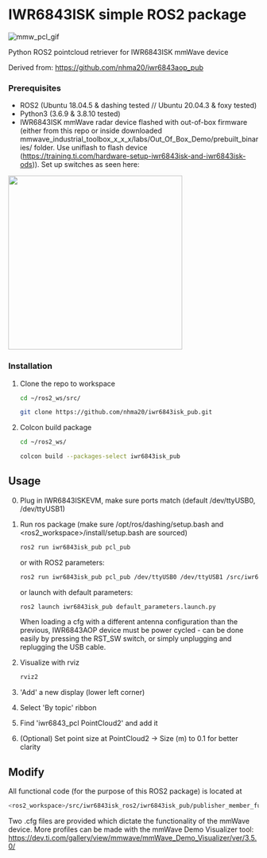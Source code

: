 # IWR6843ISK simple ROS2 package

![mmw_pcl_gif](https://user-images.githubusercontent.com/76950970/194247603-18e9031a-7d34-4747-9926-9d35d6e3df4e.gif)

Python ROS2 pointcloud retriever for IWR6843ISK mmWave device

Derived from: https://github.com/nhma20/iwr6843aop_pub


### Prerequisites

- ROS2 (Ubuntu 18.04.5 & dashing tested  // Ubuntu 20.04.3 & foxy tested)
- Python3 (3.6.9 & 3.8.10 tested)
- IWR6843ISK mmWave radar device flashed with out-of-box firmware (either from this repo or inside downloaded mmwave_industrial_toolbox_x_x_x/labs/Out_Of_Box_Demo/prebuilt_binaries/ folder. Use uniflash to flash device (https://training.ti.com/hardware-setup-iwr6843isk-and-iwr6843isk-ods)). Set up switches as seen here:

<img src="https://user-images.githubusercontent.com/76950970/194248928-3aab1551-55ec-4969-842a-8e87486cdbc7.jpg" width="350">



### Installation

1. Clone the repo to workspace
   ```sh
   cd ~/ros2_ws/src/
   ```
   ```sh
   git clone https://github.com/nhma20/iwr6843isk_pub.git
   ```
2. Colcon build package
   ```sh
   cd ~/ros2_ws/
   ```
   ```sh
   colcon build --packages-select iwr6843isk_pub
   ```


<!-- USAGE EXAMPLES -->
## Usage

0. Plug in IWR6843ISKEVM, make sure ports match (default /dev/ttyUSB0, /dev/ttyUSB1)
1. Run ros package (make sure /opt/ros/dashing/setup.bash and <ros2_workspace>/install/setup.bash are sourced)
   ```sh
   ros2 run iwr6843isk_pub pcl_pub
   ```
   or with ROS2 parameters:
   ```sh
   ros2 run iwr6843isk_pub pcl_pub /dev/ttyUSB0 /dev/ttyUSB1 /src/iwr6843isk_pub/cfg_files/30deg_Group_18m_30Hz.cfg
   ```
   or launch with default parameters:
   ```sh
   ros2 launch iwr6843isk_pub default_parameters.launch.py 
   ```
   When loading a cfg with a different antenna configuration than the previous, IWR6843AOP device must be power cycled - can be done easily by pressing the RST_SW switch, or simply unplugging and replugging the USB cable.
   
2. Visualize with rviz
   ```sh
   rviz2
   ```
3. 'Add' a new display (lower left corner)
4. Select 'By topic' ribbon
5. Find 'iwr6843_pcl PointCloud2' and add it
6. (Optional) Set point size at PointCloud2 -> Size (m) to 0.1 for better clarity

## Modify

All functional code (for the purpose of this ROS2 package) is located at
   ```sh
   <ros2_workspace>/src/iwr6843isk_ros2/iwr6843isk_pub/publisher_member_function.py
   ```
Two .cfg files are provided which dictate the functionality of the mmWave device. More profiles can be made with the mmWave Demo Visualizer tool: https://dev.ti.com/gallery/view/mmwave/mmWave_Demo_Visualizer/ver/3.5.0/
